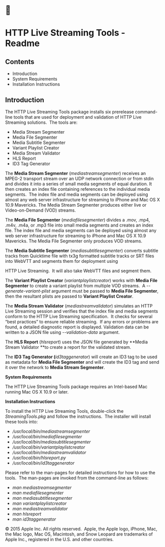 # 

# HTTP Live Streaming Tools - Readme

## Contents

- Introduction
- System Requirements
- Installation Instructions

## Introduction

The HTTP Live Streaming Tools package installs six prerelease command-line tools that are used for deployment and validation of HTTP Live Streaming solutions.  The tools are:

- Media Stream Segmenter
- Media File Segmenter
- Media Subtitle Segmenter
- Variant Playlist Creator
- Media Stream Validator
- HLS Report
- ID3 Tag Generator

The **Media Stream Segmenter** (_mediastreamsegmenter_) receives an MPEG-2 transport stream over an UDP network connection or from stdin and divides it into a series of small media segments of equal duration. It then creates an index file containing references to the individual media segments.  The index file and media segments can be deployed using almost any web server infrastructure for streaming to iPhone and Mac OS X 10.9 Mavericks. The Media Stream Segmenter produces either live or Video-on-Demand (VOD) streams.

The **Media File Segmenter** (_mediafilesegmenter_) divides a .mov, .mp4, .m4v, .m4a, or .mp3 file into small media segments and creates an index file. The index file and media segments can be deployed using almost any web server infrastructure for streaming to iPhone and Mac OS X 10.9 Mavericks. The Media File Segmenter only produces VOD streams.

The **Media Subtitle Segmenter** (_mediasubtitlesegmenter_) converts subtitle tracks from Quicktime file with tx3g formatted subtitle tracks or SRT files into WebVTT and segments them for deployment using 

HTTP Live Streaming.  It will also take WebVTT files and segment them.

The **Variant Playlist Creator** (_variantplaylistcreator_) works with **Media File Segmenter** to create a variant playlist from multiple VOD streams.  A _--generate-variant-plist_ argument must be passed to **Media File Segmenter**, then the resultant plists are passed to **Variant Playlist Creator**.

The **Media Stream Validator** (_mediastreamvalidator_) simulates an HTTP Live Streaming session and verifies that the index file and media segments conform to the HTTP Live Streaming specification.  It checks for several “best practices” to ensure reliable streaming.  If any errors or problems are found, a detailed diagnostic report is displayed. Validation data can be written to a JSON file using _--validation-data_ argument.

The **HLS Report** (_hlsreport_) uses the JSON file generated by **Media Stream Validator **to create a report for the validated stream.

The **ID3 Tag Generator (**_id3taggenerator_) will create an ID3 tag to be used as metadata for
**Media File Segmenter** and will create the ID3 tag and send it over the network to **Media Stream Segmenter**.

**System Requirements**

The HTTP Live Streaming Tools package requires an Intel-based Mac running Mac OS X 10.9 or later.

**Installation Instructions**

To install the HTTP Live Streaming Tools, double-click the _StreamingTools.pkg_ and follow the instructions.  The installer will install these tools into:

- _/usr/local/bin/mediastreamsegmenter_
- _/usr/local/bin/mediafilesegmenter_
- _/usr/local/bin/mediasubtitlesegmenter_
- _/usr/local/bin/variantplaylistcreator_
- _/usr/local/bin/mediastreamvalidator_
- _/usr/local/bin/hlsreport.py_
- _/usr/local/bin/id3taggenerator_

Please refer to the man-pages for detailed instructions for how to use the tools.  The man-pages are invoked from the command-line as follows:

- _man mediastreamsegmenter_
- _man mediafilesegmenter_
- _man mediasubtitlesegmenter_
- _man variantplaylistcreator_
- _man mediastreamvalidator_
- _man hlsreport_
- _man id3taggenerator_
  
  
  
© 2015 Apple Inc. All rights reserved.  Apple, the Apple logo, iPhone, Mac, the Mac logo, Mac OS, Macintosh, and Snow Leopard are trademarks of Apple Inc., registered in the U.S. and other countries.
